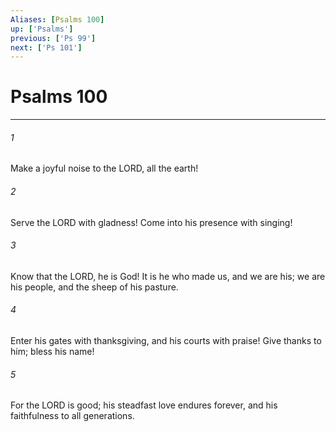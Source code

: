 ```yaml
---
Aliases: [Psalms 100]
up: ['Psalms']
previous: ['Ps 99']
next: ['Ps 101']
---
```

# Psalms 100
***



###### 1 
Make a joyful noise to the LORD, all the earth! 

###### 2 
Serve the LORD with gladness! Come into his presence with singing! 

###### 3 
Know that the LORD, he is God! It is he who made us, and we are his; we are his people, and the sheep of his pasture. 

###### 4 
Enter his gates with thanksgiving, and his courts with praise! Give thanks to him; bless his name! 

###### 5 
For the LORD is good; his steadfast love endures forever, and his faithfulness to all generations.
